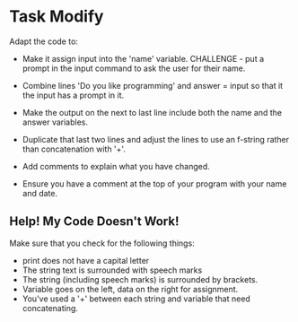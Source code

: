 # Task Modify

Adapt the code to:
- Make it assign input into the 'name' variable. CHALLENGE - put a prompt in the input command to ask the user for their name. 

- Combine lines 'Do you like programming' and answer = input  so that it the input has a prompt in it.

- Make the output on the next to last line include both the name and the answer variables.
- Duplicate that last two lines and adjust the lines to use an f-string rather than concatenation with '+'.
- Add comments to explain what you have changed.
- Ensure you have a comment at the top of your program with your name and date.


## Help! My Code Doesn't Work!

Make sure that you check for the following things:

- print does not have a capital letter
- The string text is surrounded with speech marks
- The string (including speech marks) is surrounded by brackets.
- Variable goes on the left, data on the right for assignment.
- You've used a '+' between each string and variable that need concatenating.